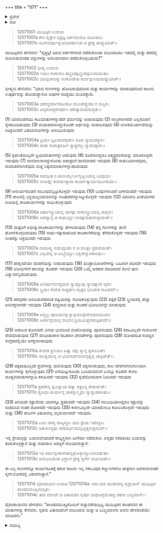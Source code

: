 +++
title = "071"
+++

<details><summary>ಪ್ರವೇಶ</summary>


।।   ಓಂ ಓಂ ನಮೋ ನಾರಾಯಣಾಯ।।   ಶ್ರೀ ವೇದವ್ಯಾಸಾಯ ನಮಃ ।।

ಶ್ರೀ ಕೃಷ್ಣದ್ವೈಪಾಯನ ವೇದವ್ಯಾಸ ವಿರಚಿತ  

**ಶ್ರೀ ಮಹಾಭಾರತ**

**ಶಾಂತಿ ಪರ್ವ**

**ರಾಜಧರ್ಮ ಪರ್ವ**

**ಅಧ್ಯಾಯ 71**

</details>

<details><summary>ಸಾರ</summary>

ರಾಜನಲ್ಲಿರಬೇಕಾದ 36 ಗುಣಗಳ ವರ್ಣನೆ (1-14).


</details>


> 12071001 ಯುಧಿಷ್ಠಿರ ಉವಾಚ।  
12071001a ಕೇನ ವೃತ್ತೇನ ವೃತ್ತಜ್ಞ ವರ್ತಮಾನೋ ಮಹೀಪತಿಃ।  
12071001c ಸುಖೇನಾರ್ಥಾನ್ಸುಖೋದರ್ಕಾನಿಹ ಚ ಪ್ರೇತ್ಯ ಚಾಪ್ನುಯಾತ್।।

ಯುಧಿಷ್ಠಿರನು ಹೇಳಿದನು: “ವೃತ್ತಜ್ಞ! ಯಾವ ವರ್ತನೆಗಳಿಂದ ನಡೆದುಕೊಂಡು ಮಹೀಪತಿಯು ಇಹದಲ್ಲಿ ಮತ್ತು ಪರದಲ್ಲಿ ಸುಖನೀಡುವಂತಹ ವಸ್ತುಗಳನ್ನು ಅನಾಯಾಸವಾಗಿ ಪಡೆದುಕೊಳ್ಳಬಹುದು?”

> 12071002 ಭೀಷ್ಮ ಉವಾಚ।  
12071002a ಇಯಂ ಗುಣಾನಾಂ ಷಟ್ತ್ರಿಂಶತ್ಷಟ್ತ್ರಿಂಶದ್ಗುಣಸಂಯುತಾ।  
12071002c ಯಾನ್ಗುಣಾಂಸ್ತು ಗುಣೋಪೇತಃ ಕುರ್ವನ್ಗುಣಮವಾಪ್ನುಯಾತ್।।

ಭೀಷ್ಮನು ಹೇಳಿದನು: “ಯಾವ ಗುಣಗಳನ್ನು ಹೊಂದಿರುವುದರಿಂದ ಮತ್ತು ಕಾರ್ಯಗಳನ್ನು ಮಾಡುವುದರಿಂದ ರಾಜನು ಉತ್ಕರ್ಷವನ್ನು ಹೊಂದುತ್ತಾನೋ ಅವುಗಳ ಸಂಖ್ಯೆಯು ಮೂವತ್ತಾರು.

> 12071003a ಚರೇದ್ಧರ್ಮಾನಕಟುಕೋ ಮುಂಚೇತ್ಸ್ನೇಹಂ ನ ನಾಸ್ತಿಕಃ।  
12071003c ಅನೃಶಂಸಶ್ಚರೇದರ್ಥಂ ಚರೇತ್ಕಾಮಮನುದ್ಧತಃ।।

(1) ಯಾರೊಡನೆಯು ಕಟುಮಾತುಗಳನ್ನಾಡದೇ ಧರ್ಮವನ್ನು ಆಚರಿಸುವುದು (2) ನಾಸ್ತಿಕನಾಗಿರದೇ ಎಲ್ಲರೊಡನೆ ಸ್ನೇಹದಿಂದಿರುವುದು (3) ದಯಾಪರನಾಗಿದ್ದುಕೊಂಡೇ ಅರ್ಥವನ್ನು ಸಂಪಾದಿಸವುದು (4) ಲೋಕಮರ್ಯಾದೆಯನ್ನು ಅತಿಕ್ರಮಿಸದೇ ವಿಷಯಸುಖಗಳನ್ನು ಅನುಭವಿಸುವುದು

> 12071004a ಪ್ರಿಯಂ ಬ್ರೂಯಾದಕೃಪಣಃ ಶೂರಃ ಸ್ಯಾದವಿಕತ್ಥನಃ।  
12071004c ದಾತಾ ನಾಪಾತ್ರವರ್ಷೀ ಸ್ಯಾತ್ಪ್ರಗಲ್ಭಃ ಸ್ಯಾದನಿಷ್ಠುರಃ।।

(5) ಕೃಪಣತೆಯಿಲ್ಲದೇ ಪ್ರಿಯಮಾತುಗಳನ್ನೇ ಆಡುವುದು (6) ಶೂರನಾಗಿದ್ದರೂ ಆತ್ಮಪ್ರಶಂಸೆಯನ್ನು ಮಾಡಿಕೊಳ್ಳದೇ ಇರುವುದು (7) ದಾನಶೀಲನಾಗಿದ್ದುಕೊಂಡು ಅಪಾತ್ರರಿಗೆ ದಾನಮಾಡದ ಇರುವುದು (8) ಸಾಹಸಿಯಾಗಿರವುದು, ದಯಾಪರನಾಗಿರವುದು ಮತ್ತ ನಿಷ್ಠುರಮಾತುಗಳನ್ನಾಡದಿರುವುದು

> 12071005a ಸಂದಧೀತ ನ ಚಾನಾರ್ಯೈರ್ವಿಗೃಹ್ಣೀಯಾನ್ನ ಬಂಧುಭಿಃ।  
12071005c ನಾನಾಪ್ತೈಃ ಕಾರಯೇಚ್ಚಾರಂ ಕುರ್ಯಾತ್ಕಾರ್ಯಮಪೀಡಯಾ।।

(9) ಅನಾರ್ಯರೊಡನೆ ಸಂಬಂಧವನ್ನಿಟ್ಟುಕೊಳ್ಳದೇ ಇರುವುದು (10) ಬಂಧುಗಳೊಡನೆ ಜಗಳವಾಡದೇ ಇರುವುದು (11) ರಾಜನಲ್ಲಿ ಭಕ್ತಿಯಿಲ್ಲದಿರುವವನನ್ನು ಗೂಢಚರನನ್ನಾಗಿಟ್ಟುಕೊಳ್ಳದೇ ಇರುವುದು (12) ಯಾರಿಗೂ ಪೀಡೆಯಾಗದ ರೀತಿಯಲ್ಲಿ ರಾಜಕಾರ್ಯಗಳನ್ನು ಸಾಧಿಸಿಕೊಳ್ಳುವುದು

> 12071006a ಅರ್ಥಾನ್ಬ್ರೂಯಾನ್ನ ಚಾಸತ್ಸು ಗುಣಾನ್ಬ್ರೂಯಾನ್ನ ಚಾತ್ಮನಃ।  
12071006c ಆದದ್ಯಾನ್ನ ಚ ಸಾಧುಭ್ಯೋ ನಾಸತ್ಪುರುಷಮಾಶ್ರಯೇತ್।।

(13) ದುಷ್ಟರಿಗೆ ಅಭೀಷ್ಟ ರಾಜಕಾರ್ಯಗಳನ್ನು ಹೇಳದಿರುವುದು (14) ತನ್ನ ಗುಣಗಳನ್ನು ತಾನೇ ಹೊಗಳಿಕೊಳ್ಳದಿರುವುದು (15) ಸಾಧು-ಸತ್ಪುರುಷರಿಂದ ರಾಜಕಾಣಿಕೆಯನ್ನು ತೆಗೆದುಕೊಳ್ಳದೇ ಇರುವುದು (16) ನೀಚರನ್ನು ಆಶ್ರಯಿಸದೇ ಇರುವುದು

> 12071007a ನಾಪರೀಕ್ಷ್ಯ ನಯೇದ್ದಂಡಂ ನ ಚ ಮಂತ್ರಂ ಪ್ರಕಾಶಯೇತ್।  
12071007c ವಿಸೃಜೇನ್ನ ಚ ಲುಬ್ಧೇಭ್ಯೋ ವಿಶ್ವಸೇನ್ನಾಪಕಾರಿಷು।।

(17) ಪರಕ್ಷಿಸದೆಯೇ ದಂಡನೆಯನ್ನು ನೀಡದಿರುವುದು (18) ಮಂತ್ರಾಲೋಚನೆಗಳನ್ನು ಬಹಿರಂಗ ಪಡಿಸದೇ ಇರುವುದು (19) ಲೋಭಿಗಳಿಗೆ ಹಣವನ್ನು ಕೊಡದೇ ಇರುವುದು (20) ಒಮ್ಮೆ ಅಪಕಾರ ಮಾಡಿದವರ ಮೇಲೆ ಪುನಃ ವಿಶ್ವಾಸವನ್ನಿಡದಿರುವುದು

> 12071008a ಅನೀರ್ಷುರ್ಗುಪ್ತದಾರಃ ಸ್ಯಾಚ್ಚೋಕ್ಷಃ ಸ್ಯಾದಘೃಣೀ ನೃಪಃ।  
12071008c ಸ್ತ್ರಿಯಂ ಸೇವೇತ ನಾತ್ಯರ್ಥಂ ಮೃಷ್ಟಂ ಭುಂಜೀತ ನಾಹಿತಮ್।।

(21) ಪರಸ್ಪರರು ಅಸೂಯೆಪಡದಂತೆ ಪತ್ನಿಯರನ್ನು ನೋಡಿಕೊಳ್ಳುವುದು (22) ದಕ್ಷತೆ (23) ಸ್ತ್ರೀಯರಲ್ಲಿ ಹೆಚ್ಚು ಅನುರಕ್ತನಾಗದೇ ಇರುವುದು (24) ಶುದ್ಧವಾದ ಮತ್ತು ರುಚಿಕರ ಭೋಜನವನ್ನೇ ಮಾಡುವುದು

> 12071009a ಅಸ್ತಬ್ಧಃ ಪೂಜಯೇನ್ಮಾನ್ಯಾನ್ಗುರೂನ್ಸೇವೇದಮಾಯಯಾ।  
12071009c ಅರ್ಚೇದ್ದೇವಾನ್ನ ದಂಭೇನ ಶ್ರಿಯಮಿಚ್ಚೇದಕುತ್ಸಿತಾಮ್।।

(25) ಆಡಂಬರ ತೋರಿಸದೇ ವಿನಯ ಭಾವದಿಂದ ಮಹನೀಯರನ್ನು ಪೂಜಿಸುವುದು (26) ಕಪಟವಿಲ್ಲದೇ ಗುರುಜನರ ಸೇವೆಮಾಡುವುದು (27) ದಂಭಾಹಂಕಾರ ರಹಿತನಾಗಿ ದೇವತೆಗಳನ್ನು ಪೂಜಿಸುವುದು (28) ದೋಷರಹಿತ ಸಂಪತ್ತಿನ ಸಂಗ್ರಹದಲ್ಲಿಯೇ ಆಸಕ್ತನಾಗಿರುವುದು

> 12071010a ಸೇವೇತ ಪ್ರಣಯಂ ಹಿತ್ವಾ ದಕ್ಷಃ ಸ್ಯಾನ್ನ ತ್ವಕಾಲವಿತ್।  
12071010c ಸಾಂತ್ವಯೇನ್ನ ಚ ಭೋಗಾರ್ಥಮನುಗೃಹ್ಣನ್ನ ಚಾಕ್ಷಿಪೇತ್।।

(29) ಪಕ್ಷಪಾತವಿಲ್ಲದೇ ಪ್ರಜೆಗಳನ್ನು ಪಾಲಿಸುವುದು (30) ದಕ್ಷನಾಗಿರುವುದು, ಕಾಲ-ದೇಶಗಳಿಗನುಗುಣವಾಗಿ ಕಾರ್ಯಗಳನ್ನು ಕೈಗೊಳ್ಳುವುದು (31) ಆಸೆಯಿಟ್ಟುಕೊಂಡು ಬಂದಿರುವವನಿಗೆ ಏನನ್ನೂ ಕೊಡದೇ ಕೇವಲ ಸಾಂತ್ವನಮಾತುಗಳನ್ನಾಡಿ ಕಳುಹಿಸದೇ ಇರುವುದು (32) ಕೃಪೆದೋರುವಾಗ ನಿಂದಿಸದೇ ಇರುವುದು

> 12071011a ಪ್ರಹರೇನ್ನ ತ್ವವಿಜ್ಞಾಯ ಹತ್ವಾ ಶತ್ರೂನ್ನ ಶೇಷಯೇತ್।  
12071011c ಕ್ರೋಧಂ ಕುರ್ಯಾನ್ನ ಚಾಕಸ್ಮಾನ್ಮೃದುಃ ಸ್ಯಾನ್ನಾಪಕಾರಿಷು।।

(33) ತಿಳಿಯದೇ ಶತ್ರುವೆಂದು ಯಾರನ್ನೂ ಪ್ರಹರಿಸದೇ ಇರುವುದು (34) ಸಂಬಂಧಿಯಾಗಿದ್ದರೂ ಶತ್ರುವನ್ನು ಸಂಹರಿಸಿದ ನಂತರ ಶೋಕಿಸದೇ ಇರುವುದು (35) ಕಾರಣವಿಲ್ಲದೇ ಯಾರಮೇಲೂ ಕೋಪಿಸಿಕೊಳ್ಳದೇ ಇರುವುದು ಮತ್ತು (36) ಪಾಪಿಗಳ ವಿಷಯದಲ್ಲ ಮೃದುವಾಗಿರದೇ ಇರುವುದು.

> 12071012a ಏವಂ ಚರಸ್ವ ರಾಜ್ಯಸ್ಥೋ ಯದಿ ಶ್ರೇಯ ಇಹೇಚ್ಚಸಿ।  
12071012c ಅತೋಽನ್ಯಥಾ ನರಪತಿರ್ಭಯಮೃಚ್ಚತ್ಯನುತ್ತಮಮ್।।

ಇಲ್ಲಿ ಶ್ರೇಯಸ್ಸನ್ನು ಬಯಸುವೆಯಾದರೆ ರಾಜ್ಯಸ್ಥನಾಗಿ ಹೀಗೆಯೇ ನಡೆದುಕೋ. ಅನ್ಯಥಾ ನರಪತಿಯು ಭಯವನ್ನು ತಂದುಕೊಳ್ಳತ್ತಾನೆ ಮತ್ತು ಸುದಾರುಣ ಆಪತ್ತಿಗೆ ಗುರಿಯಾಗುತ್ತಾನೆ.

> 12071013a ಇತಿ ಸರ್ವಾನ್ಗುಣಾನೇತಾನ್ಯಥೋಕ್ತಾನ್ಯೋಽನುವರ್ತತೇ।  
12071013c ಅನುಭೂಯೇಹ ಭದ್ರಾಣಿ ಪ್ರೇತ್ಯ ಸ್ವರ್ಗೇ ಮಹೀಯತೇ।।

ಈ ಎಲ್ಲ ಗುಣಗಳನ್ನೂ ಕಾರ್ಯರೂಪಕ್ಕೆ ತರುವ ರಾಜನು ಇಲ್ಲ ಸಕಲವಿಧದ ಕಲ್ಯಾಣಗಳಿಗೂ ಪಾತ್ರನಾಗಿ ಅವಸಾನಾನಂತರ ಸ್ವರ್ಗಲೋಕದಲ್ಲಿ ವಿರಾಜಿಸುತ್ತಾನೆ.”

> 12071014 ವೈಶಂಪಾಯನ ಉವಾಚ
12071014a ಇದಂ ವಚಃ ಶಾಂತನವಸ್ಯ ಶುಶ್ರುವಾನ್
       ಯುಧಿಷ್ಠಿರಃ ಪಾಂಡವಮುಖ್ಯಸಂವೃತಃ।  
> 12071014c ತದಾ ವವಂದೇ ಚ ಪಿತಾಮಹಂ ನೃಪೋ
       ಯಥೋಕ್ತಮೇತಚ್ಚ ಚಕಾರ ಬುದ್ಧಿಮಾನ್।।  

ವೈಶಂಪಾಯನನು ಹೇಳಿದನು: “ಪಾಂಡವಮುಖ್ಯರೊಂದಿಗೆ ಸುತ್ತುವರೆಯಲ್ಪಟ್ಟ ಯುಧಿಷ್ಠಿರನ ಶಾಂತನವನ ಈ ಮಾತುಗಳನ್ನು ಕೇಳಿದನು. ನೃಪನು ಪಿತಾಮಹನಿಗೆ ವಂದಿಸಿದನು ಮತ್ತು ಆ ಬುದ್ಧಿಮಾನನು ಅವನು ಹೇಳಿದಂತೆಯೇ ಮಾಡಿದನು.”


<details><summary>ಸಮಾಪ್ತಿ</summary>

ಇತಿ ಶ್ರೀ ಮಹಾಭಾರತೇ ಶಾಂತಿ ಪರ್ವಣಿ ರಾಜಧರ್ಮ ಪರ್ವಣಿ ಏಕಸಪ್ತತಿತಮೋಽಧ್ಯಾಯಃ।।  
ಇದು ಶ್ರೀ ಮಹಾಭಾರತ ಶಾಂತಿ ಪರ್ವದ ರಾಜಧರ್ಮ ಪರ್ವದಲ್ಲಿ ಎಪ್ಪತ್ತೊಂದನೇ ಅಧ್ಯಾಯವು.


</details>

